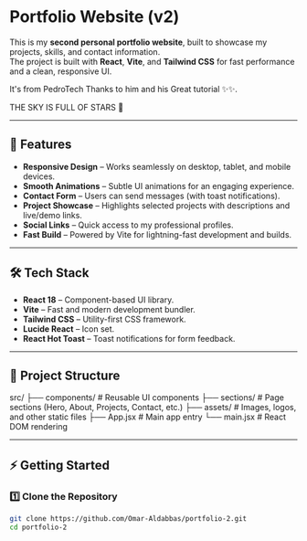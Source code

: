 # Portfolio Website (v2)

This is my **second personal portfolio website**, built to showcase my projects, skills, and contact information.  
The project is built with **React**, **Vite**, and **Tailwind CSS** for fast performance and a clean, responsive UI.

It's from PedroTech Thanks to him and his Great tutorial  ✨✨.

THE SKY IS FULL OF STARS 🌟

---

## 🚀 Features

- **Responsive Design** – Works seamlessly on desktop, tablet, and mobile devices.
- **Smooth Animations** – Subtle UI animations for an engaging experience.
- **Contact Form** – Users can send messages (with toast notifications).
- **Project Showcase** – Highlights selected projects with descriptions and live/demo links.
- **Social Links** – Quick access to my professional profiles.
- **Fast Build** – Powered by Vite for lightning-fast development and builds.

---

## 🛠️ Tech Stack

- **React 18** – Component-based UI library.
- **Vite** – Fast and modern development bundler.
- **Tailwind CSS** – Utility-first CSS framework.
- **Lucide React** – Icon set.
- **React Hot Toast** – Toast notifications for form feedback.

---

## 📂 Project Structure

src/
├── components/     # Reusable UI components
├── sections/       # Page sections (Hero, About, Projects, Contact, etc.)
├── assets/         # Images, logos, and other static files
├── App.jsx         # Main app entry
└── main.jsx        # React DOM rendering



---

## ⚡ Getting Started

### 1️⃣ Clone the Repository
```bash
git clone https://github.com/Omar-Aldabbas/portfolio-2.git
cd portfolio-2

